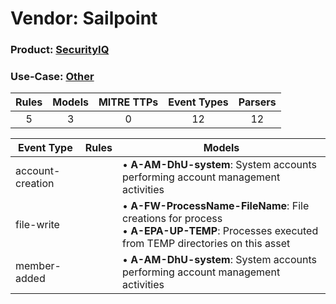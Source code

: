 Vendor: Sailpoint
=================
### Product: [SecurityIQ](../ds_sailpoint_securityiq.md)
### Use-Case: [Other](../../../../UseCases/uc_other.md)

| Rules | Models | MITRE TTPs | Event Types | Parsers |
|:-----:|:------:|:----------:|:-----------:|:-------:|
|   5   |   3    |     0      |     12      |   12    |

| Event Type       | Rules | Models                                                                                                                                             |
| ---------------- | ----- | -------------------------------------------------------------------------------------------------------------------------------------------------- |
| account-creation |       |  • <b>A-AM-DhU-system</b>: System accounts performing account management activities                                                                |
| file-write       |       |  • <b>A-FW-ProcessName-FileName</b>: File creations for process<br> • <b>A-EPA-UP-TEMP</b>: Processes executed from TEMP directories on this asset |
| member-added     |       |  • <b>A-AM-DhU-system</b>: System accounts performing account management activities                                                                |